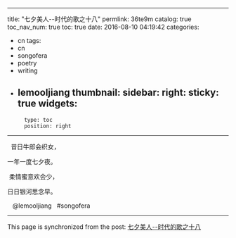 
---
title: "七夕美人--时代的歌之十八"
permlink: 36te9m
catalog: true
toc_nav_num: true
toc: true
date: 2016-08-10 04:19:42
categories:
- cn
tags:
- cn
- songofera
- poetry
- writing
- lemooljiang
thumbnail: 
sidebar:
    right:
        sticky: true
widgets:
    -
        type: toc
        position: right
---


<p>  昔日牛郎会织女，</p>
<p>一年一度七夕夜。</p>
<p> 柔情蜜意欢会少，</p>
<p>日日银河思念早。</p>
<p>   @lemooljiang   #songofera  </p>

- - -

This page is synchronized from the post: [七夕美人--时代的歌之十八](https://steemit.com/@lemooljiang/36te9m)
